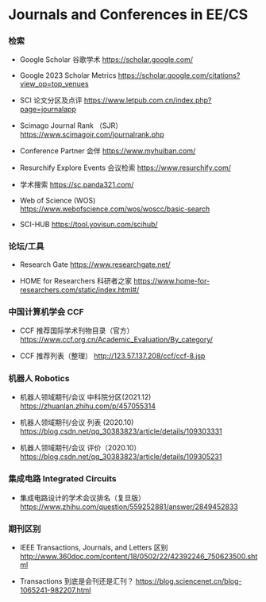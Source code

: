 # Journals and Conferences in EE/CS


### 检索

* Google Scholar 谷歌学术
https://scholar.google.com/

* Google 2023 Scholar Metrics
https://scholar.google.com/citations?view_op=top_venues

* SCI 论文分区及点评
https://www.letpub.com.cn/index.php?page=journalapp

* Scimago Journal Rank （SJR）
https://www.scimagojr.com/journalrank.php
 
* Conference Partner 会伴
https://www.myhuiban.com/

* Resurchify Explore Events 会议检索
https://www.resurchify.com/

* 学术搜索
https://sc.panda321.com/

* Web of Science (WOS)
https://www.webofscience.com/wos/woscc/basic-search

* SCI-HUB
https://tool.yovisun.com/scihub/

### 论坛/工具

* Research Gate
https://www.researchgate.net/

* HOME for Researchers 科研者之家
https://www.home-for-researchers.com/static/index.html#/


### 中国计算机学会 CCF

* CCF 推荐国际学术刊物目录（官方）
https://www.ccf.org.cn/Academic_Evaluation/By_category/

* CCF 推荐列表（整理）
http://123.57.137.208/ccf/ccf-8.jsp


### 机器人 Robotics

* 机器人领域期刊/会议 中科院分区(2021.12)
https://zhuanlan.zhihu.com/p/457055314

* 机器人领域期刊/会议 列表 (2020.10)
https://blog.csdn.net/qq_30383823/article/details/109303331

* 机器人领域期刊/会议 评价（2020.10）
https://blog.csdn.net/qq_30383823/article/details/109305231

### 集成电路 Integrated Circuits

* 集成电路设计的学术会议排名（复旦版）
https://www.zhihu.com/question/559252881/answer/2849452833

### 期刊区别

* IEEE Transactions, Journals, and Letters 区别
http://www.360doc.com/content/18/0502/22/42392246_750623500.shtml

* Transactions 到底是会刊还是汇刊？
https://blog.sciencenet.cn/blog-1065241-982207.html
